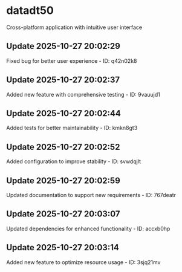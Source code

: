 # datadt50
Cross-platform application with intuitive user interface

## Update 2025-10-27 20:02:29
Fixed bug for better user experience - ID: q42n02k8


## Update 2025-10-27 20:02:37
Added new feature with comprehensive testing - ID: 9vauujd1


## Update 2025-10-27 20:02:44
Added tests for better maintainability - ID: kmkn8gt3


## Update 2025-10-27 20:02:52
Added configuration to improve stability - ID: svwdqjlt


## Update 2025-10-27 20:02:59
Updated documentation to support new requirements - ID: 767deatr


## Update 2025-10-27 20:03:07
Updated dependencies for enhanced functionality - ID: accxb0hp


## Update 2025-10-27 20:03:14
Added new feature to optimize resource usage - ID: 3sjq21mv

